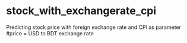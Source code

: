 # stock_with_exchangerate_cpi
Predicting stock price with foreign exchange rate and CPI as parameter
#price = USD to BDT exchange rate
